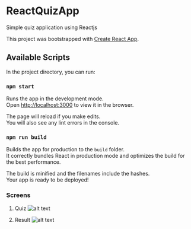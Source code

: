 # ReactQuizApp
Simple quiz application using Reactjs

This project was bootstrapped with [Create React App](https://github.com/facebook/create-react-app).

## Available Scripts

In the project directory, you can run:

### `npm start`

Runs the app in the development mode.<br />
Open [http://localhost:3000](http://localhost:3000) to view it in the browser.

The page will reload if you make edits.<br />
You will also see any lint errors in the console.

### `npm run build`

Builds the app for production to the `build` folder.<br />
It correctly bundles React in production mode and optimizes the build for the best performance.

The build is minified and the filenames include the hashes.<br />
Your app is ready to be deployed!

### Screens
1) Quiz
![alt text](https://github.com/pravin02/react-quiz-app/blob/master/screenshots/Quiz.PNG)

2) Result
![alt text](https://github.com/pravin02/react-quiz-app/blob/master/screenshots/Result.PNG)
